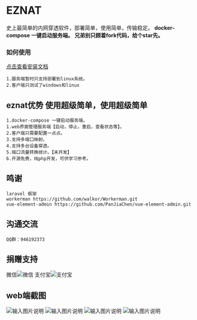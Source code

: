 # EZNAT
史上最简单的内网穿透软件，部署简单，使用简单，传输稳定。
**docker-compose 一键启动服务端。** 
**兄弟别只顾着fork代码，给个star先。**
### 如何使用
[点击查看安装文档](https://gitee.com/FYDEV/eznat/wikis/pages)

    1.服务端暂时只支持部署到linux系统。
    2.客户端只测试了windows和linux
    
## eznat优势 使用超级简单，使用超级简单
    1.docker-compose 一键启动服务端。
    1.web界面管理服务端【启动，停止，重启，查看状态等】。
    2.客户端只需要配置一点点。
    3.支持多端口映射。
    4.支持多台设备穿透。
    5.端口流量转换统计。【未开发】
    6.开源免费，纯php开发，可供学习参考。
## 鸣谢
    laravel 框架
    workerman https://github.com/walkor/Workerman.git
    vue-element-admin https://github.com/PanJiaChen/vue-element-admin.git
## 沟通交流
    QQ群：946192373
## 捐赠支持
微信![微信](https://images.gitee.com/uploads/images/2019/1129/175939_8545619a_1026697.png "微信.png")
支付宝![支付宝](https://images.gitee.com/uploads/images/2019/1129/180417_10104e83_1026697.png "支付宝.png")
## web端截图
![输入图片说明](https://images.gitee.com/uploads/images/2019/1129/180852_88752dc8_1026697.png "登录界面.png")
![输入图片说明](https://images.gitee.com/uploads/images/2019/1129/180907_ce6226d5_1026697.png "设备管理界面.png")
![输入图片说明](https://images.gitee.com/uploads/images/2019/1129/180923_bf4588d5_1026697.png "用户管理界面.png")
![输入图片说明](https://images.gitee.com/uploads/images/2019/1129/180943_42f0c869_1026697.png "管理端界面.png")